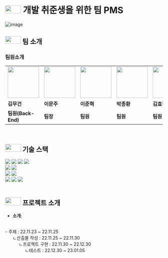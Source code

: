 # <img height="25px" src="https://user-images.githubusercontent.com/103854287/211192759-c54c51aa-f092-49a0-b2dd-e6388f4ae2b0.png" width="50px" />  개발 취준생을 위한 팀  PMS
![image](https://user-images.githubusercontent.com/103854287/211191903-47865893-8988-432f-b4b7-525b8673ebc6.jpg)




##  <img height="25px" src="https://user-images.githubusercontent.com/103854287/211192759-c54c51aa-f092-49a0-b2dd-e6388f4ae2b0.png" width="50px" /> 팀 소개

### 팀원소개

<table>
  <tr>
    <td>
         <img src="https://user-images.githubusercontent.com/103854287/211192552-7b260141-1715-498c-8438-454420eb1e63.jpg" width="100px" />
    </td>
     <td>
         <img src="https://user-images.githubusercontent.com/103854287/211192470-8aa1b1b8-0547-4da4-b674-3e08778bdf98.png" width="100px" />
    </td>
      <td>
         <img src="https://user-images.githubusercontent.com/103854287/211192470-8aa1b1b8-0547-4da4-b674-3e08778bdf98.png" width="100px" />
    </td>
      <td>
         <img src="https://user-images.githubusercontent.com/103854287/211192470-8aa1b1b8-0547-4da4-b674-3e08778bdf98.png" width="100px" />
    </td>
      <td>
         <img src="https://user-images.githubusercontent.com/103854287/211192470-8aa1b1b8-0547-4da4-b674-3e08778bdf98.png" width="100px" />
    </td>
    
  </tr>
  <tr>
    <td><b>김무건</b></td>
    <td><b>이문주</b></td>
    <td><b>이준혁</b></td>
    <td><b>박종환</b></td>
    <td><b>김효정</b></td>
  </tr>
  <tr>
    <td><b>팀원(Back-End)</b></td>
    <td><b>팀장</b></td>
    <td><b>팀원</b></td>
    <td><b>팀원</b></td>
    <td><b>팀원</b></td>
  </tr>
</table>

<br>

##  <img height="25px" src="https://user-images.githubusercontent.com/103854287/211192759-c54c51aa-f092-49a0-b2dd-e6388f4ae2b0.png" width="50px" /> 기술 스택


<div align=left>
<img src="https://img.shields.io/badge/JAVA 8-007396?style=for-the-badge&logo=java&logoColor=white">
<img src="https://img.shields.io/badge/Spring-6DB33F?style=for-the-badge&logo=Spring&logoColor=white">
<img src="https://img.shields.io/badge/spring security-6DB33F?style=for-the-badge&logo=springsecurity&logoColor=white">
<img src="https://img.shields.io/badge/websocket-6DB33F?style=for-the-badge&logo=spring&logoColor=white">
<br>
  <img src="https://img.shields.io/badge/javascript-F7DF1E?style=for-the-badge&logo=javascript&logoColor=black"> 
  <img src="https://img.shields.io/badge/jquery-0769AD?style=for-the-badge&logo=jquery&logoColor=white">
<br>
<img src="https://img.shields.io/badge/oracle-red?style=for-the-badge&logo=oracle&logoColor=white">
<img src="https://img.shields.io/badge/maven-02303A?style=for-the-badge&logo=maven&logoColor=white">
<br>
   <img src="https://img.shields.io/badge/bootstrap-7952B3?style=for-the-badge&logo=bootstrap&logoColor=white">
<img src="https://img.shields.io/badge/notion-000000?style=for-the-badge&logo=notion&logoColor=white">
<img src="https://img.shields.io/badge/svn-181717?style=for-the-badge&logo=svn&logoColor=white">
</div>


<br>

##  <img height="25px" src="https://user-images.githubusercontent.com/103854287/211192759-c54c51aa-f092-49a0-b2dd-e6388f4ae2b0.png" width="50px" /> 프로젝트 소개
- **소개**: 
<br>
- 주제 : 22.11.23 ~ 22.11.25  
  <br>  &nbsp;&nbsp;&nbsp;&nbsp;&nbsp;  ㄴ산출물 작성 : 22.11.25 ~ 22.11.30
     <br> &nbsp;&nbsp;&nbsp;&nbsp;&nbsp;&nbsp;&nbsp;&nbsp;&nbsp;&nbsp; ㄴ프로젝트 구현 : 22.11.30 ~ 22.12.30
       <br> &nbsp;&nbsp;&nbsp;&nbsp;&nbsp;&nbsp;&nbsp;&nbsp;&nbsp;&nbsp;&nbsp;&nbsp;&nbsp;&nbsp;&nbsp; ㄴ테스트 : 22.12.30 ~ 23.01.05
